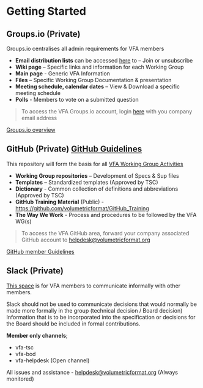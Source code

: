 # Getting Started

## Groups.io (Private)

Groups.io centralises all admin requirements for VFA members 

- **Email distribution lists** can be accessed [here](https://volumetric.groups.io/g/main/subgroups ) to – Join or unsubscribe
- **Wiki page** – Specific links and information for each Working Group
- **Main page** - Generic VFA Information
- **Files** – Specific Working Group Documentation & presentation  
- **Meeting schedule, calendar dates** – View & Download a specific meeting schedule
- **Polls** - Members to vote on a submitted question

> To access the VFA Groups.io account, login [here](https://volumetric.groups.io/) with you company email address

[Groups.io overview](groups.io.md)

## GitHub (Private)  [GitHub Guidelines](https://volumetricformat.github.io/GitHub_Training/#/)

This repository will form the basis for all [VFA Working Group Activities](https://github.com/volumetricformat)

- **Working Group repositories** – Development of Specs & Sup files
- **Templates** – Standardized templates (Approved by TSC)
- **Dictionary** - Common collection of definitions and abbreviations (Approved by TSC)
- **GitHub Training Material** (Public) - https://github.com/volumetricformat/GitHub_Training   
- **The Way We Work** - Process and procedures to be followed by the VFA WG(s)

> To access the VFA GitHub area, forward your company associated GitHub account to helpdesk@volumetricformat.org 

[GitHub member Guidelines](https://volumetricformat.github.io/GitHub_Training/#/)


## Slack (Private)

[This space](vfa-org.slack.com) is for VFA members to communicate informally with other members.  

Slack should not be used to communicate decisions that would normally be made more formally in the group (technical decision / Board decision)
Information that is to be incorporated into the specification or decisions for the Board should be included in formal contributions. 

**Member only channels**;
- vfa-tsc
- vfa-bod
- vfa-helpdesk (Open channel)

All issues and assistance  - helpdesk@volumetricformat.org (Always monitored)


